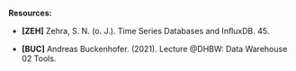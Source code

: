 **Resources:**
- **[ZEH]** Zehra, S. N. (o. J.). Time Series Databases and InﬂuxDB. 45.

- **[BUC]** Andreas Buckenhofer. (2021). Lecture @DHBW: Data Warehouse 02 Tools.
